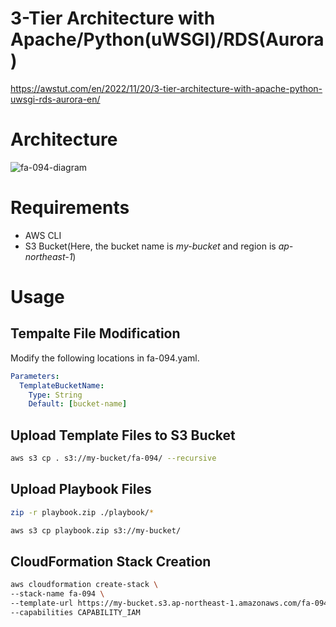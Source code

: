 # 3-Tier Architecture with Apache/Python(uWSGI)/RDS(Aurora)

https://awstut.com/en/2022/11/20/3-tier-architecture-with-apache-python-uwsgi-rds-aurora-en/

# Architecture

![fa-094-diagram](https://user-images.githubusercontent.com/84276199/204133160-47e6f98d-cdda-4e03-bf00-e82597b864cb.png)

# Requirements

* AWS CLI
* S3 Bucket(Here, the bucket name is *my-bucket* and region is *ap-northeast-1*)

# Usage

## Tempalte File Modification

Modify the following locations in fa-094.yaml.

```yaml
Parameters:
  TemplateBucketName:
    Type: String
    Default: [bucket-name]
```

## Upload  Template Files to S3 Bucket

```bash
aws s3 cp . s3://my-bucket/fa-094/ --recursive
```

## Upload Playbook Files

```bash
zip -r playbook.zip ./playbook/*

aws s3 cp playbook.zip s3://my-bucket/
```

## CloudFormation Stack Creation

```bash
aws cloudformation create-stack \
--stack-name fa-094 \
--template-url https://my-bucket.s3.ap-northeast-1.amazonaws.com/fa-094/fa-094.yaml \
--capabilities CAPABILITY_IAM
```

